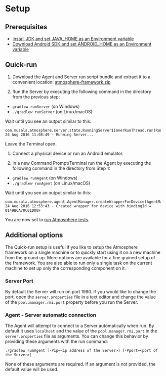 # Setup
## Prerequisites
 * [Install JDK and set JAVA_HOME as an Environment variable](/setup/jdk.md)
 * [Download Android SDK and set ANDROID_HOME as an Environment variable](/setup/android_sdk.md)

## Quick-run
1. Download the Agent and Server run script bundle and extract it to a convenient location: [atmosphere-framework.zip](https://github.com/MusalaSoft/atmosphere-docs/releases/latest)

1. Run the Server by executing the following command in the directory from the previous step:  
 * `gradlew runServer` (on Windows)
 * `./gradlew runServer` (on Linux/macOS)

 Wait until you see an output similar to this:
 ```
 com.musala.atmosphere.server.state.RunningServer$InnerRunThread.run(RunningServer.java:47) 24 Aug 2016 11:08:49 - Running Server...
 ```
 Leave the Terminal open.

1. Connect a physical device or run an Android emulator.

1. In a new Command Prompt/Terminal run the Agent by executing the following command in the directory from Step 1:  
 * `gradlew runAgent` (on Windows)
 * `./gradlew runAgent` (on Linux/macOS)

 Wait until you see an output similar to this:  
 ```
 com.musala.atmosphere.agent.AgentManager.createWrapperForDevice(AgentManager.java:378) 24 Aug 2016 12:53:43 - Created wrapper for device with bindingId = 0149BCA70C01D00F
 ```

You are now set to [run Atmosphere tests](https://github.com/MusalaSoft/atmosphere-docs#atmosphere-tests).

## Additional options
The Quick-run setup is useful if you like to setup the Atmosphere framework on a single machine or to quickly start using it on a new machine from the ground up. More options are available for a fine grained setup of the framework. You are also able to run only a single task on the current machine to set up only the corresponding component on it.

### Server Port
By default the Server will run on port 1980. If you would like to change the port, open the `server.properties` file in a text editor and change the value of the `pool.manager.rmi.port` property before you run the Server.

### Agent - Server automatic connection
The Agent will attempt to connect to a Server automatically when run. By default it uses `localhost` and the value of the `pool.manager.rmi.port` in the `server.properties` file as arguments. You can change this behavior by providing these arguments with the run command:
```
./gradlew runAgent [-Pip=<ip address of the Server>] [-Pport=<port of the Server>]
```

None of these arguments are required. If an argument is not provided, the default value will be used.
